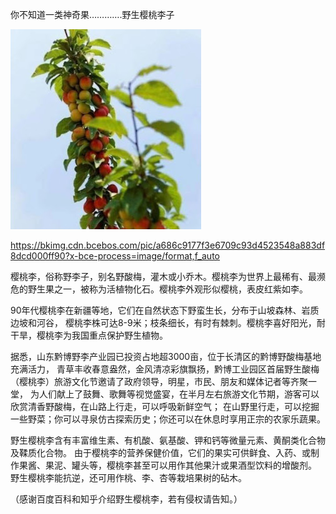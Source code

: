 你不知道一类神奇果………….野生樱桃李子


![野生樱桃李子](https://github.com/ywangnccu/ywang/blob/main/images/CherryPlum.jpg)

https://bkimg.cdn.bcebos.com/pic/a686c9177f3e6709c93d4523548a883df8dcd000ff90?x-bce-process=image/format,f_auto

樱桃李，俗称野李子，别名野酸梅，灌木或小乔木。樱桃李为世界上最稀有、最濒危的野生果之一，被称为活植物化石。樱桃李外观形似樱桃，表皮红紫如李。

90年代樱桃李在新疆等地，它们在自然状态下野蛮生长，分布于山坡森林、岩质边坡和河谷，
樱桃李株可达8-9米；枝条细长，有时有棘刺。樱桃李喜好阳光，耐干旱，樱桃李为我国重点保护野生植物。

据悉，山东黔博野李产业园已投资占地超3000亩，位于长清区的黔博野酸梅基地充满活力，
青草丰收春意盎然，金风清凉彩旗飘扬，黔博工业园区首届野生酸梅（樱桃李）旅游文化节邀请了政府领导，明星，市民、朋友和媒体记者等齐聚一堂，
为人们献上了鼓舞、歌舞等视觉盛宴，在半月左右旅游文化节期，游客可以欣赏清香野酸梅，在山路上行走，可以呼吸新鲜空气；
在山野里行走，可以挖掘一些野菜；你可以寻泉仿古探索历史；你还可以在休息时享用正宗的农家乐蔬果。

野生樱桃李含有丰富维生素、有机酸、氨基酸、钾和钙等微量元素、黄酮类化合物及鞣质化合物。
由于樱桃李的营养保健价值，它们的果实可供鲜食、入药、或制作果酱、果泥、罐头等，樱桃李甚至可以用作其他果汁或果酒型饮料的增酸剂。
野生樱桃李能抗逆，还可用作桃、李、杏等栽培果树的砧木。

（感谢百度百科和知乎介绍野生樱桃李，若有侵权请告知。）
